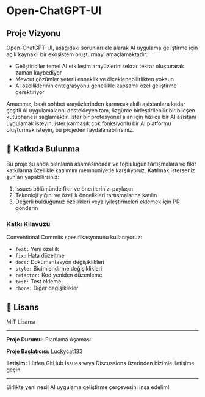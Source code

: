 # Open-ChatGPT-UI

## Proje Vizyonu

Open-ChatGPT-UI, aşağıdaki sorunları ele alarak AI uygulama geliştirme için açık kaynaklı bir ekosistem oluşturmayı amaçlamaktadır:

- Geliştiriciler temel AI etkileşim arayüzlerini tekrar tekrar oluşturarak zaman kaybediyor
- Mevcut çözümler yeterli esneklik ve ölçeklenebilirlikten yoksun
- AI özelliklerinin entegrasyonu genellikle kapsamlı özel geliştirme gerektiriyor

Amacımız, basit sohbet arayüzlerinden karmaşık akıllı asistanlara kadar çeşitli AI uygulamalarını destekleyen tam, özgürce birleştirilebilir bir bileşen kütüphanesi sağlamaktır. İster bir profesyonel alan için hızlıca bir AI asistanı uygulamak isteyin, ister karmaşık çok fonksiyonlu bir AI platformu oluşturmak isteyin, bu projeden faydalanabilirsiniz.

## 🤝 Katkıda Bulunma

Bu proje şu anda planlama aşamasındadır ve topluluğun tartışmalara ve fikir katkılarına özellikle katılımını memnuniyetle karşılıyoruz. Katılmak isterseniz şunları yapabilirsiniz:

1. Issues bölümünde fikir ve önerilerinizi paylaşın
2. Teknoloji yığını ve özellik öncelikleri tartışmalarına katılın
3. Değerli bulduğunuz özellikleri veya iyileştirmeleri eklemek için PR gönderin

### Katkı Kılavuzu

Conventional Commits spesifikasyonunu kullanıyoruz:
- `feat:` Yeni özellik
- `fix:` Hata düzeltme
- `docs:` Dokümantasyon değişiklikleri
- `style:` Biçimlendirme değişiklikleri
- `refactor:` Kod yeniden düzenleme
- `test:` Test ekleme
- `chore:` Diğer değişiklikler

## 📄 Lisans

MIT Lisansı

---

**Proje Durumu:** Planlama Aşaması

**Proje Başlatıcısı:** [Luckycat133](https://github.com/Luckycat133)

**İletişim:** Lütfen GitHub Issues veya Discussions üzerinden bizimle iletişime geçin

---

Birlikte yeni nesil AI uygulama geliştirme çerçevesini inşa edelim!